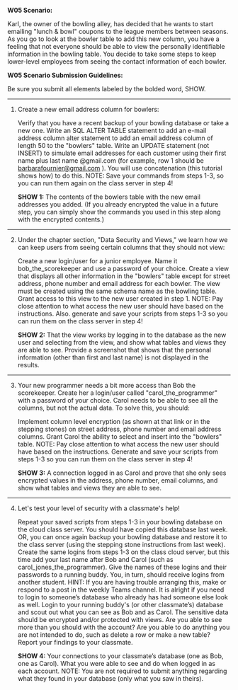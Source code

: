 **W05 Scenario:**

Karl, the owner of the bowling alley, has decided that he wants to start emailing "lunch & bowl" coupons to the league members between seasons. As you go to look at the bowler table to add this new column, you have a feeling that not everyone should be able to view the personally identifiable information in the bowling table. You decide to take some steps to keep lower-level employees from seeing the contact information of each bowler.

**W05 Scenario Submission Guidelines:**

Be sure you submit all elements labeled by the bolded word, SHOW.

----

1. Create a new email address column for bowlers:

	Verify that you have a recent backup of your bowling database or take a new one.
	Write an SQL ALTER TABLE statement to add an e-mail address column alter statement to add an email address column of length 50 to the "bowlers" table.
	Write an UPDATE statement (not INSERT) to simulate email addresses for each customer using their first name plus last name @gmail.com (for example, row 1 should be barbarafournier@gmail.com ). You will use concatenation (this tutorial shows how) to do this.
	NOTE: Save your commands from steps 1-3, so you can run them again on the class server in step 4!
 
	**SHOW 1:** The contents of the bowlers table with the new email addresses you added. (If you already encrypted the value in a future step, you can simply show the commands you used in this step along with the encrypted contents.)

---

2. Under the chapter section, "Data Security and Views," we learn how we can keep users from seeing certain columns that they should not view: 

	Create a new login/user for a junior employee. Name it bob_the_scorekeeper and use a password of your choice.
	Create a view that displays all other information in the "bowlers" table except for street address, phone number and email address for each bowler. The view must be created using the same schema name as the bowling table. Grant access to this view to the new user created in step 1. 
	NOTE: Pay close attention to what access the new user should have based on the instructions. Also. generate and save your scripts from steps 1-3 so you can run them on the class server in step 4!


	**SHOW 2:** That the view works by logging in to the database as the new user and selecting from the view, and show what tables and views they are able to see. Provide a screenshot that shows that the personal information (other than first and last name) is not displayed in the results.

---

3. Your new programmer needs a bit more access than Bob the scorekeeper. Create her a login/user called "carol_the_programmer" with a password of your choice. Carol needs to be able to see all the columns, but not the actual data. To solve this, you should:

	Implement column level encryption (as shown at that link or in the stepping stones) on street address, phone number and email address columns.
	Grant Carol the ability to select and insert into the "bowlers" table.
	NOTE: Pay close attention to what access the new user should have based on the instructions. Generate and save your scripts from steps 1-3 so you can run them on the class server in step 4!

	**SHOW 3:** A connection logged in as Carol and prove that she only sees encrypted values in the address, phone number, email columns, and show what tables and views they are able to see. 
		
---

4. Let's test your level of security with a classmate's help!

	Repeat your saved scripts from steps 1-3 in your bowling database on the cloud class server. You should have copied this database last week. OR, you can once again backup your bowling database and restore it to the class server (using the stepping stone instructions from last week). 
	Create the same logins from steps 1-3 on the class cloud server, but this time add your last name after Bob and Carol (such as carol_jones_the_programmer).
	Give the names of these logins and their passwords to a running buddy. You, in turn, should receive logins from another student. HINT: If you are having trouble arranging this, make or respond to a post in the weekly Teams channel. It is alright if you need to login to someone’s database who already has had someone else look as well.
	Login to your running buddy's (or other classmate’s) database and scout out what you can see as Bob and as Carol. The sensitive data should be encrypted and/or protected with views. Are you able to see more than you should with the account? Are you able to do anything you are not intended to do, such as delete a row or make a new table?
	Report your findings to your classmate.

	**SHOW 4:**
	Your connections to your classmate’s database (one as Bob, one as Carol).
	What you were able to see and do when logged in as each account. NOTE: You are not required to submit anything regarding what they found in your database (only what you saw in theirs).

